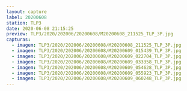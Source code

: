 ```yaml
---
layout: capture
label: 20200608
station: TLP3
date: 2020-06-08 21:15:25
preview: TLP3/2020/202006/20200608/M20200608_211525_TLP_3P.jpg
capturas:
  - imagem: TLP3/2020/202006/20200608/M20200608_211525_TLP_3P.jpg
  - imagem: TLP3/2020/202006/20200608/M20200609_015439_TLP_3P.jpg
  - imagem: TLP3/2020/202006/20200608/M20200609_022704_TLP_3P.jpg
  - imagem: TLP3/2020/202006/20200608/M20200609_033358_TLP_3P.jpg
  - imagem: TLP3/2020/202006/20200608/M20200609_054628_TLP_3P.jpg
  - imagem: TLP3/2020/202006/20200608/M20200609_055923_TLP_3P.jpg
  - imagem: TLP3/2020/202006/20200608/M20200609_060248_TLP_3P.jpg
---
```

